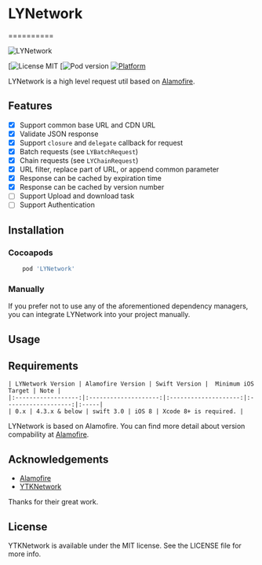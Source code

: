 # LYNetwork
==========

![LYNetwork](https://github.com/ZakariyyaSv/LYNetwork/raw/master/screenshot/logo.jpeg)

[![License MIT](https://img.shields.io/github/license/mashape/apistatus.svg?maxAge=2592000)
[![Pod version](https://img.shields.io/cocoapods/v/LYNetwork.svg?style=flat)
[![Platform](https://img.shields.io/cocoapods/p/Alamofire.svg?style=flat)](http://cocoadocs.org/docsets/Alamofire)

LYNetwork is a high level request util based on [Alamofire].

## Features

- [x] Support common base URL and CDN URL
- [x] Validate JSON response
- [x] Support `closure` and `delegate` callback for request
- [x] Batch requests (see `LYBatchRequest`)
- [x] Chain requests (see `LYChainRequest`)
- [x] URL filter, replace part of URL, or append common parameter 
- [x] Response can be cached by expiration time
- [x] Response can be cached by version number
- [ ] Support Upload and download task
- [ ] Support Authentication

## Installation

### Cocoapods

```ruby
    pod 'LYNetwork'
```

### Manually

If you prefer not to use any of the aforementioned dependency managers, you can integrate LYNetwork into your project manually.

## Usage


## Requirements

    | LYNetwork Version | Alamofire Version | Swift Version |  Minimum iOS Target | Note |
    |:------------------:|:--------------------:|:--------------------:|:-------------------:|:-----|
    | 0.x | 4.3.x & below | swift 3.0 | iOS 8 | Xcode 8+ is required. |

LYNetwork is based on Alamofire. You can find more detail about version compability at [Alamofire].

## Acknowledgements

 * [Alamofire]
 * [YTKNetwork]

 Thanks for their great work.

## License

YTKNetwork is available under the MIT license. See the LICENSE file for more info.

<!-- external links -->
[Alamofire]:https://github.com/Alamofire/Alamofire
[YTKNetwork]:https://github.com/yuantiku/YTKNetwork
